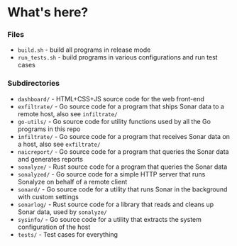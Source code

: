 # What's here?

### Files

* `build.sh` - build all programs in release mode
* `run_tests.sh` - build programs in various configurations and run test cases

### Subdirectories

* `dashboard/` - HTML+CSS+JS source code for the web front-end
* `exfiltrate/` - Go source code for a program that ships Sonar data to a remote host, also see `infiltrate/`
* `go-utils/` - Go source code for utility functions used by all the Go programs in this repo
* `infiltrate/` - Go source code for a program that receives Sonar data on a host, also see `exfiltrate/`
* `naicreport/` - Go source code for a program that queries the Sonar data and generates reports
* `sonalyze/` - Rust source code for a program that queries the Sonar data
* `sonalyzed/` - Go source code for a simple HTTP server that runs Sonalyze on behalf of a remote client
* `sonard/` - Go source code for a utility that runs Sonar in the background with custom settings
* `sonarlog/` - Rust source code for a library that reads and cleans up Sonar data, used by `sonalyze/`
* `sysinfo/` - Go source code for a utility that extracts the system configuration of the host
* `tests/` - Test cases for everything
